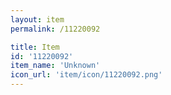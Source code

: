 ```yaml
---
layout: item
permalink: /11220092

title: Item
id: '11220092'
item_name: 'Unknown'
icon_url: 'item/icon/11220092.png'
---
```

